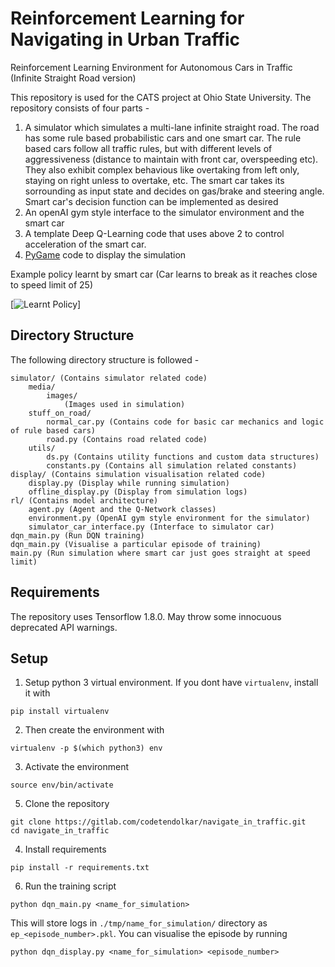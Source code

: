 # Reinforcement Learning for Navigating in Urban Traffic

Reinforcement Learning Environment for Autonomous Cars in Traffic (Infinite Straight Road version)

This repository is used for the CATS project at Ohio State University. The repository consists of four parts - 
1. A simulator which simulates a multi-lane infinite straight road. The road has some rule based probabilistic cars and one smart car. The rule based cars follow all traffic rules, but with different levels of aggressiveness (distance to maintain with front car, overspeeding etc). They also exhibit complex behavious like overtaking from left only, staying on right unless to overtake, etc. The smart car takes its sorrounding as input state and decides on gas/brake and steering angle. Smart car's decision function can be implemented as desired
2. An openAI gym style interface to the simulator environment and the smart car
3. A template Deep Q-Learning code that uses above 2 to control acceleration of the smart car.
4. [PyGame](https://www.pygame.org/news) code to display the simulation

Example policy learnt by smart car (Car learns to break as it reaches close to speed limit of 25)

[![Learnt Policy](https://j.gifs.com/YWM22n.gif)]

## Directory Structure
The following directory structure is followed -
```
simulator/ (Contains simulator related code)
    media/
        images/
            (Images used in simulation)
    stuff_on_road/
        normal_car.py (Contains code for basic car mechanics and logic of rule based cars)
        road.py (Contains road related code)
    utils/
        ds.py (Contains utility functions and custom data structures)
        constants.py (Contains all simulation related constants)
display/ (Contains simulation visualisation related code)
    display.py (Display while running simulation)
    offline_display.py (Display from simulation logs)
rl/ (Contains model architecture)
    agent.py (Agent and the Q-Network classes)
    environment.py (OpenAI gym style environment for the simulator)
    simulator_car_interface.py (Interface to simulator car)
dqn_main.py (Run DQN training)
dqn_main.py (Visualise a particular episode of training)
main.py (Run simulation where smart car just goes straight at speed limit)
```

## Requirements
The repository uses Tensorflow 1.8.0. May throw some innocuous deprecated API warnings.

## Setup
1. Setup python 3 virtual environment. If you dont have ```virtualenv```, install it with

```
pip install virtualenv
```

2. Then create the environment with

```
virtualenv -p $(which python3) env
```

3. Activate the environment

```
source env/bin/activate
```

5. Clone the repository

```
git clone https://gitlab.com/codetendolkar/navigate_in_traffic.git
cd navigate_in_traffic
```

4. Install requirements

```
pip install -r requirements.txt
```

6. Run the training script

```
python dqn_main.py <name_for_simulation>
```

This will store logs in ```./tmp/name_for_simulation/``` directory as ```ep_<episode_number>.pkl```. You can visualise the episode by running
```
python dqn_display.py <name_for_simulation> <episode_number>
```
